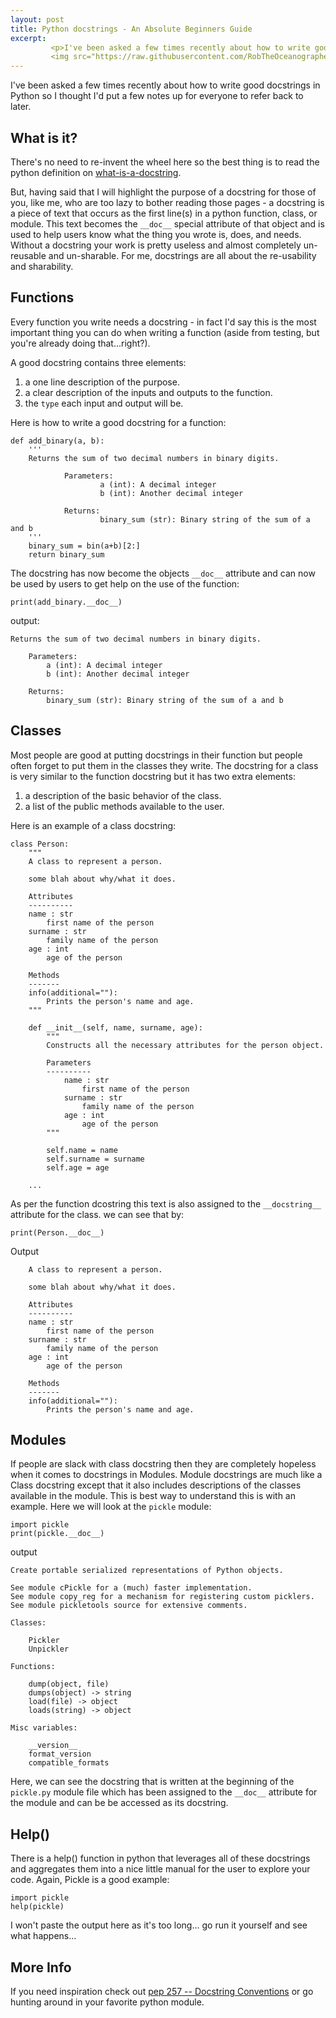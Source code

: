 ```yaml
---
layout: post
title: Python docstrings - An Absolute Beginners Guide
excerpt:
         <p>I've been asked a few times recently about how to write good docstrings in Python so I thought I'd put a few notes up for everyone to refer back to later.</p>
         <img src="https://raw.githubusercontent.com/RobTheOceanographer/robtheoceanographer.github.io/master/images/docstring.png" alt="docstring_cartoon">
---
```

I've been asked a few times recently about how to write good docstrings in Python so I thought I'd put a few notes up for everyone to refer back to later.

## What is it?

There's no need to re-invent the wheel here so the best thing is to read the python definition on [what-is-a-docstring](https://www.python.org/dev/peps/pep-0257/#what-is-a-docstring).

But, having said that I will highlight the purpose of a docstring for those of you, like me, who are too lazy to bother reading those pages - a docstring is a piece of text that occurs as the first line(s) in a python function, class, or module. This text becomes the `__doc__` special attribute of that object and is used to help users know what the thing you wrote is, does, and needs. Without a docstring your work is pretty useless and almost completely un-reusable and un-sharable. For me, docstrings are all about the re-usability and sharability.

## Functions
Every function you write needs a docstring - in fact I'd say this is the most important thing you can do when writing a function (aside from testing, but you're already doing that...right?).

A good docstring contains three elements:

1. a one line description of the purpose.
2. a clear description of the inputs and outputs to the function.
3. the `type` each input and output will be.

Here is how to write a good docstring for a function:

```
def add_binary(a, b):
    '''
    Returns the sum of two decimal numbers in binary digits.

            Parameters:
                    a (int): A decimal integer
                    b (int): Another decimal integer

            Returns:
                    binary_sum (str): Binary string of the sum of a and b
    '''
    binary_sum = bin(a+b)[2:]
    return binary_sum
```

The docstring has now become the objects `__doc__` attribute and can now be used by users to get help on the use of the function:
```
print(add_binary.__doc__)
```
output:
```
Returns the sum of two decimal numbers in binary digits.

    Parameters:
        a (int): A decimal integer
        b (int): Another decimal integer

    Returns:
        binary_sum (str): Binary string of the sum of a and b
```


## Classes
Most people are good at putting docstrings in their function but people often forget to put them in the classes they write. The docstring for a class is very similar to the function docstring but it has two extra elements:

 1. a description of the basic behavior of the class.
 2. a list of the public methods available to the user.

Here is an example of a class docstring:

```
class Person:
    """
    A class to represent a person.

    some blah about why/what it does.

    Attributes
    ----------
    name : str
        first name of the person
    surname : str
        family name of the person
    age : int
        age of the person

    Methods
    -------
    info(additional=""):
        Prints the person's name and age.
    """

    def __init__(self, name, surname, age):
        """
        Constructs all the necessary attributes for the person object.

        Parameters
        ----------
            name : str
                first name of the person
            surname : str
                family name of the person
            age : int
                age of the person
        """

        self.name = name
        self.surname = surname
        self.age = age

    ...
```

As per the function dcostring this text is also assigned to the `__docstring__` attribute for the class.
we can see that by:

```
print(Person.__doc__)
```
Output
```
    A class to represent a person.

    some blah about why/what it does.

    Attributes
    ----------
    name : str
        first name of the person
    surname : str
        family name of the person
    age : int
        age of the person

    Methods
    -------
    info(additional=""):
        Prints the person's name and age.
```


## Modules
If people are slack with class docstring then they are completely hopeless when it comes to docstrings in Modules. Module docstrings are much like a Class docstring except that it also includes descriptions of the classes available in the module. This is best way to understand this is with an example. Here we will look at the `pickle`  module:

```
import pickle
print(pickle.__doc__)
```
output
```
Create portable serialized representations of Python objects.

See module cPickle for a (much) faster implementation.
See module copy_reg for a mechanism for registering custom picklers.
See module pickletools source for extensive comments.

Classes:

    Pickler
    Unpickler

Functions:

    dump(object, file)
    dumps(object) -> string
    load(file) -> object
    loads(string) -> object

Misc variables:

    __version__
    format_version
    compatible_formats
```
Here, we can see the docstring that is written at the beginning of the `pickle.py` module file which has been assigned to the `__doc__` attribute for the module and can be be accessed as its docstring.

## Help()
There is a help() function in python that leverages all of these docstrings and aggregates them into a nice little manual for the user to explore your code. Again, Pickle is a good example:

```
import pickle
help(pickle)
```
I won't paste the output here as it's too long... go run it yourself and see what happens...


## More Info

If you need inspiration check out [pep 257 -- Docstring Conventions](https://www.python.org/dev/peps/pep-0257/) or go hunting around in your favorite python module.